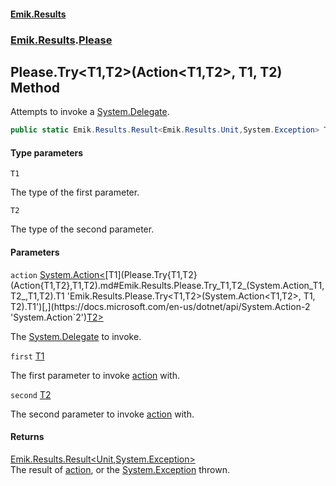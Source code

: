 #### [Emik.Results](index.md 'index')
### [Emik.Results](Emik.Results.md 'Emik.Results').[Please](Please.md 'Emik.Results.Please')

## Please.Try<T1,T2>(Action<T1,T2>, T1, T2) Method

Attempts to invoke a [System.Delegate](https://docs.microsoft.com/en-us/dotnet/api/System.Delegate 'System.Delegate').

```csharp
public static Emik.Results.Result<Emik.Results.Unit,System.Exception> Try<T1,T2>(System.Action<T1,T2> action, T1 first, T2 second);
```
#### Type parameters

<a name='Emik.Results.Please.Try_T1,T2_(System.Action_T1,T2_,T1,T2).T1'></a>

`T1`

The type of the first parameter.

<a name='Emik.Results.Please.Try_T1,T2_(System.Action_T1,T2_,T1,T2).T2'></a>

`T2`

The type of the second parameter.
#### Parameters

<a name='Emik.Results.Please.Try_T1,T2_(System.Action_T1,T2_,T1,T2).action'></a>

`action` [System.Action&lt;](https://docs.microsoft.com/en-us/dotnet/api/System.Action-2 'System.Action`2')[T1](Please.Try{T1,T2}(Action{T1,T2},T1,T2).md#Emik.Results.Please.Try_T1,T2_(System.Action_T1,T2_,T1,T2).T1 'Emik.Results.Please.Try<T1,T2>(System.Action<T1,T2>, T1, T2).T1')[,](https://docs.microsoft.com/en-us/dotnet/api/System.Action-2 'System.Action`2')[T2](Please.Try{T1,T2}(Action{T1,T2},T1,T2).md#Emik.Results.Please.Try_T1,T2_(System.Action_T1,T2_,T1,T2).T2 'Emik.Results.Please.Try<T1,T2>(System.Action<T1,T2>, T1, T2).T2')[&gt;](https://docs.microsoft.com/en-us/dotnet/api/System.Action-2 'System.Action`2')

The [System.Delegate](https://docs.microsoft.com/en-us/dotnet/api/System.Delegate 'System.Delegate') to invoke.

<a name='Emik.Results.Please.Try_T1,T2_(System.Action_T1,T2_,T1,T2).first'></a>

`first` [T1](Please.Try{T1,T2}(Action{T1,T2},T1,T2).md#Emik.Results.Please.Try_T1,T2_(System.Action_T1,T2_,T1,T2).T1 'Emik.Results.Please.Try<T1,T2>(System.Action<T1,T2>, T1, T2).T1')

The first parameter to invoke [action](Please.Try{T1,T2}(Action{T1,T2},T1,T2).md#Emik.Results.Please.Try_T1,T2_(System.Action_T1,T2_,T1,T2).action 'Emik.Results.Please.Try<T1,T2>(System.Action<T1,T2>, T1, T2).action') with.

<a name='Emik.Results.Please.Try_T1,T2_(System.Action_T1,T2_,T1,T2).second'></a>

`second` [T2](Please.Try{T1,T2}(Action{T1,T2},T1,T2).md#Emik.Results.Please.Try_T1,T2_(System.Action_T1,T2_,T1,T2).T2 'Emik.Results.Please.Try<T1,T2>(System.Action<T1,T2>, T1, T2).T2')

The second parameter to invoke [action](Please.Try{T1,T2}(Action{T1,T2},T1,T2).md#Emik.Results.Please.Try_T1,T2_(System.Action_T1,T2_,T1,T2).action 'Emik.Results.Please.Try<T1,T2>(System.Action<T1,T2>, T1, T2).action') with.

#### Returns
[Emik.Results.Result&lt;](Result{TOk,TErr}.md 'Emik.Results.Result<TOk,TErr>')[Unit](Unit.md 'Emik.Results.Unit')[,](Result{TOk,TErr}.md 'Emik.Results.Result<TOk,TErr>')[System.Exception](https://docs.microsoft.com/en-us/dotnet/api/System.Exception 'System.Exception')[&gt;](Result{TOk,TErr}.md 'Emik.Results.Result<TOk,TErr>')  
The result of [action](Please.Try{T1,T2}(Action{T1,T2},T1,T2).md#Emik.Results.Please.Try_T1,T2_(System.Action_T1,T2_,T1,T2).action 'Emik.Results.Please.Try<T1,T2>(System.Action<T1,T2>, T1, T2).action'), or the [System.Exception](https://docs.microsoft.com/en-us/dotnet/api/System.Exception 'System.Exception') thrown.